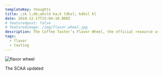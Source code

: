 ```yaml
---
templateKey: thoughts
title: ;sk l;dk;aksld ka;k ldksl; kdksl kl
date: 2018-12-17T15:04:10.000Z
# featuredpost: false
# featuredimage: /img/flavor_wheel.jpg
description: The Coffee Taster’s Flavor Wheel, the official resource used by coffee tasters, has been revised for the first time this year.
tags:
  - flavor
  - tasting
---
```


![flavor wheel](/img/flavor_wheel.jpg)

The SCAA updated
